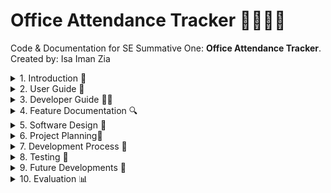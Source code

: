 # Office Attendance Tracker 🚶‍♀️‍➡️🏢

Code & Documentation for SE Summative One: **Office Attendance Tracker**. Created by: Isa Iman Zia

<details closed><summary>1. Introduction 🏫</summary>

## Overview

**Office Attendance Tracker** is a web-based application that is lightweight and intended to simplify the administration of employee attendance.  HTML, CSS, and JavaScript are implemented to construct the application.  The application enables users to sign in and out, view attendance history, and generate reports from a clean, responsive interface.

This app is ideal for: 

* **Department for Education (DfE) Colleagues** who require a rapid and effortless method to monitor their attendance records and record their working hours.
* **Senior Civil Servants (SCSs)** who are responsible for monitoring the attendance of their employees and ensuring that they are fulfilling their attendance goals.
* **Developers** seeking a front-end attendance solution that can be customised. 

## Key Features 🔑

* Real-time check-in/check-out functionality
* Daily and monthly attendance summaries
* Exportable data (CSV support)
* Fully responsive design for desktop

</details>

<details closed><summary>2. User Guide 👥</summary>

## Getting Started

### Accessing the App

Access the Office Attendance Tracker through your web browser.  No installation is necessary; simply access the URL provided or view the index.html file locally.Access the Office Attendance Tracker through your web browser.  No installation is necessary; simply access the URL provided or view the ![html](index.html) file locally.

### System Requirements

* A contemporary web browser, such as Chrome, Edge, Firefox, or Safari
* Internet connection is required for online hosting

### First-time Setup

* Download or clone the project files to your computer if you are operating locally.
* To initiate the application, navigate to the index.html file in your browser.

## How to use the App


You will be presented with a form that requires you to input the commencement date of the week and select the days on which you were present at the office.  Fill in the necessary fields to initiate attendance monitoring. 

To comprehend the tracker's operation, consult the walkthrough above.

</details>

<details closed><summary>3. Developer Guide 🧑‍💻</summary>


</details>

<details closed><summary>4. Feature Documentation 🔍 </summary>


</details>

<details closed><summary>5. Software Design 🎨 </summary>

## Design Principles

I was required to consider the application of deliberate design principles before creating the software designs. This will guarantee that the app is accessible and usable for all users within the DfE.  I have taken into account the following main principles:

**Clarity** was the initial principle that I examined.  This is the point at which I needed to guarantee that the user interface was both intuitive and aesthetically pleasing.  Additionally, I was required to guarantee that the office attendance rates of my users could be calculated and recorded through the use of distinct labels, buttons, and icons.

**Consistency** was the second principle that I evaluated.  This is the point at which I was required to adhere to common UI patterns, such as placing buttons at the bottom, and to maintain a consistent layout, typefaces, and colours across all pages.

**Accessibility** is the third design principle that I would prioritise.  This is the point at which I was required to guarantee that the keyboard navigation functioned properly and that the colour contrast between the text and the background was sufficient.  I was able to identify two colleagues in the department who had accessibility requirements and the corresponding colour scheme and font style to assist in addressing their needs.  I will elaborate on this later.

## User Personas & Empathy Maps

**User personas** are detailed, fictional representations of the target users of my application.  They will assist me in comprehending the demands, behaviours, objectives, and pain points of my users in order to guarantee that my application is tailored to their specific requirements. They are crucial because they will assist me in designing with empathy, concentrating on the actual requirements of the user rather than making assumptions.  I will be able to create an intuitive user experience by customising the interface and interactions to specific user categories, which will assist me in prioritising features and enhancing the UX.

Two distinct categories of users have been considered through the use of user personas: one who is a SCS and another who is a typical DfE colleague.  The user personas have been used to identify the specific accessibility requirements and pain points of both colleagues.

![User Personas SCS](assets/SCS.png)

![User_Persona_DfE](assets/dfe_colleague.png)

The design process will be facilitated by the creation of two empathy maps that pertain to both colleagues.  An **empathy map** is a collaborative visualisation tool that is employed to express the thoughts, emotions, words, and actions of a user in relation to the Office Attendance Tracker product.  This will facilitate the development of a more profound shared comprehension of their users among myself and my team.

![Empaythy Map SCS](assets/scs_empathy_map.png)

![Empathy Map DfE](assets/dfe_empathy_map.png)

## UI Mockups


## Design Rationale

</details>

<details closed><summary>6. Project Planning📝</summary>

## Methodology

I utilised the Agile methodology to facilitate the development process.  This method of software development is iterative and adaptable, with a focus on the rapid incremental delivery of functional software, customer feedback, and collaboration.  Agile has enabled me to divide the project into smaller, more manageable units known as sprints, rather than planning the entire project in advance.  This will enable me to perpetually enhance the current tracker through the sprint cycles.

This is how I applied Agile to my workflow: 

* **Iterative Development-** The attendance tracker was constructed in incremental stages, with each feature (such as data cards, export, and target box) being added and enhanced in response to user feedback.

* **Continuous Improvement-** I conducted routine evaluations of the strategies that were effective and those that could be improved, implementing modifications as I worked.

* **Task Tracking-** I separated my work into manageable tasks (tickets), monitored my progress, and prioritised the most critical tasks by utilising GitHub issues and labels.  I will elaborate on this matter in the structure section.

## Structure

![Kanban Board P1](assets/kanban_p1.png)

***Figure x**: The Project Kanban board as it is presented in GitHub Projects.  This enabled me to coordinate the tickets (GitHub) across each stage of the development process.*

I have utilised a Kanban board through GitHub Projects and have compiled a list of all available assignments for Sprint 1.1.  This facilitated the visual organisation and management of all my responsibilities during the software development lifecycle.  The board was organised into the following columns: **Backlog**, **Ready**, **In progress**, **In review**, **Developed**, **Testing**, and **Completed**.  GitHub issues were used to represent each task, feature, and bug, which were relocated across these columns as my work progressed.

The kanban has helped by providing: 

* **Visual Clarity-** This has enabled me and my team to evaluate the priorities and obtain a real-time, comprehensive understanding of the project's status.
* **Colloboration-** This has facilitated improved communication and coordination among my team members, as I am able to observe the projects we are all working on.
* **Continuous Delivery-** This has facilitated the iterative, Agile approach that was previously mentioned by enabling the addition and prioritisation of new tasks at any given moment.

I worked on this project in sprints, which are a brief, predetermined period of time in agile project management. This is where I was able to devise a specific set of tasks and features that are planned, developed, and reviewed. The sprint has enabled me to focus on the manageable set of tasks required to develop the office attendance tracker, thereby reducing overwhelm and enhancing productivity. Additionally, I will have the opportunity to evaluate the successes and failures of each iteration, thereby enhancing the quality of my product and process over time.

I sequentially developed the features through branches throughout the development process. They were utilised to isolate features and were distinct development paths within a Git repository. This enabled me to guarantee that the new features or problem fixes were developed in their own branch, thereby maintaining the stability of the main code base. I ensured that my pull request was designated to the appropriate ticket by adhering to the general naming conventions for the branches. For example, the title of each feature that was created was "feature/feature-name," and the title of each defect issue was "bug/bug-fix-name." This facilitated code reviews with my team and ensured improved organisation of my developments.

I then conducted a sprint review, which is a meeting that takes place at the conclusion of each sprint in Agile development. During this meeting, I was able to showcase my developed product, collect feedback from stakeholders, and discuss what went well and what could be improved. I was able to compile my stakeholder feedback from the meeting and convert it into technical requirements, which were subsequently incorporated into the Backlog.  The Product Lead will review the tickets in the Backlog to ascertain the potential work for the next sprint, taking into account priorities and urgency.

## Ticket Labels

![Ticket Labels](assets/ticket_labels.png)

***Figure x**: This displays the labels that were employed to organise the tickets.*

</details>

<details closed><summary>7. Development Process 🔧 </summary>

### Coding Journey

An interactive and structured coding journey was pursued in the development of the Office Attendance tracker:

* **Initial Setup -** The project commenced with the establishment of the fundamental HTML structure, which ensured semantic markup to promote clarity and accessibility.
* **Feature Driven Development -** Each feature (including the selection of office days, attendance calculation, and CSV export) was developed incrementally.  In order to facilitate focused development and seamless integration, features were implemented in distinct branches.
* **Styling and Responsiveness -** A clear, accessible, and responsive interface was generated through the utilisation of CSS.  Flexbox was implemented to control the layout, and colour selections were implemented to enhance accessibility and clarity.
* **Interactive Functionality -** JavaScript was developed to manage dynamic updates, including the calculation of attendance percentages, the real-time updating of data cards, and the management of the on/off target status.
* **Accessibility and User Experience -** Accessibility was prioritised by employing appropriate labels and colour contrast throughout the journey. In order to enhance the interface and interactions, user feedback will be implemented.
* **Testing and Refinement -** User Acceptance Testing (UAT) is one of the various modes of testing that the application will undergo.  Github issues will be employed to monitor and resolve bugs, and the existing application will be enhanced in accordance with the results of the testing.
* **Version Control and Colloboration -** Git and Github were employed to facilitate collaborative development and code revision through the use of branches and pull requests for version control.

### Models Followed

The initiative adheres to a separation of concerns model:

* **HTML** for structure
* **CSS** for presentation
* **JavaScript** for behaviour

The UI logic is loosely based on the Model-View-Controller (MVC) pattern:

* **Model:** Data (e.g. selected days, attendance percentage)
* **View:** The interface is rendered using HTML and CSS.
* **Controller:** User input is processed by JavaScript functions that update the view.

</details>

<details closed><summary>8. Testing 🧪 </summary>


</details>

<details closed><summary>9. Future Developments 🔭 </summary>


</details>
 

<details closed><summary>10. Evaluation 📊 </summary>


</details>










